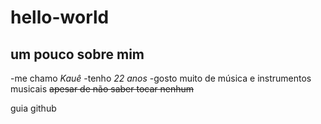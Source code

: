 # hello-world
## um pouco sobre mim

-me chamo *Kauê*
-tenho *22 anos*
-gosto muito de música e instrumentos musicais ~~apesar de não saber tocar nenhum~~

guia github
